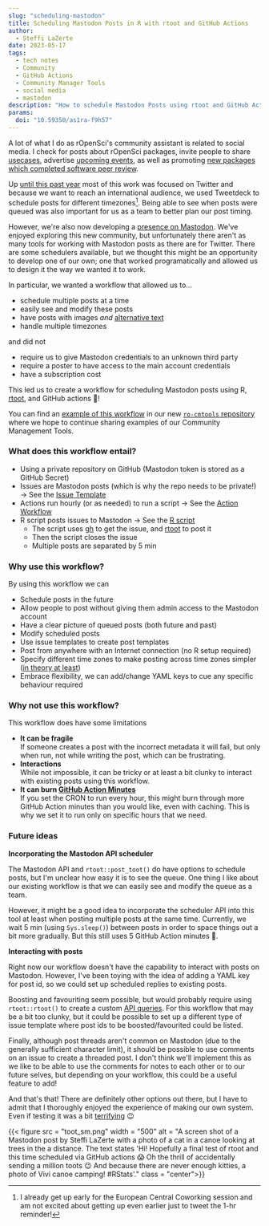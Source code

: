 ```yaml
---
slug: "scheduling-mastodon"
title: Scheduling Mastodon Posts in R with rtoot and GitHub Actions
author:
  - Steffi LaZerte
date: 2023-05-17
tags:
  - tech notes
  - Community
  - GitHub Actions
  - Community Manager Tools
  - social media
  - mastodon
description: "How to schedule Mastodon Posts using rtoot and GitHub Actions"
params:
  doi: "10.59350/as1ra-f9h57"
---
```


A lot of what I do as rOpenSci's community assistant is related to social media.
I check for posts about rOpenSci packages, invite people to share [usecases](/usecases),
advertise [upcoming events](/events), as well as promoting
[new packages which completed software peer review](/software-review).

Up [until this past year](/blog/2022/11/16/mastodon-en/) most of this work was 
focused on Twitter and because we want to reach an international audience, 
we used Tweetdeck to schedule posts for different timezones[^1].
Being able to see when posts were queued was also important for us as a team to 
better plan our post timing.


[^1]: I already get up early for the European Central Coworking session and am 
not excited about getting up even earlier just to tweet the 1-hr reminder!

However, we're also now developing a [presence on Mastodon](https://hachyderm.io/@rOpenSci).
We've enjoyed exploring this new community, but unfortunately there aren't as many tools for working with
Mastodon posts as there are for Twitter. There are some schedulers available, 
but we thought this might be an opportunity to develop one of our own; 
one that worked programatically and allowed us to design it the way we wanted it to work. 

In particular, we wanted a workflow that allowed us to...

- schedule multiple posts at a time
- easily see and modify these posts
- have posts with images *and* [alternative text](https://axesslab.com/alt-texts/)
- handle multiple timezones

and did not

- require us to give Mastodon credentials to an unknown third party
- require a poster to have access to the main account credentials
- have a subscription cost

This led us to create a workflow for scheduling Mastodon posts using R, 
[rtoot](https://schochastics.github.io/rtoot), and GitHub actions 🎉!

You can find an 
[example of this workflow](https://github.com/ropensci-org/ro-cmtoolkit/tree/main/scheduled_socials_example) 
in our new 
[`ro-cmtools` repository](https://github.com/ropensci-org/ro-cmtoolkit/)
where we hope to continue sharing examples of our Community Management Tools.

### What does this workflow entail?

- Using a private repository on GitHub (Mastodon token is stored as a GitHub Secret)
- Issues are Mastodon posts (which is why the repo needs to be private!) -> See the [Issue Template](https://github.com/ropensci-org/ro-cmtoolkit/blob/main/scheduled_socials_example/.github/ISSUE_TEMPLATE/schedule-post.md)
- Actions run hourly (or as needed) to run a script  -> See the [Action Workflow](https://github.com/ropensci-org/ro-cmtoolkit/blob/main/scheduled_socials_example/.github/workflows/schedule_posts.yaml)
- R script posts issues to Mastodon  -> See the [R script](https://github.com/ropensci-org/ro-cmtoolkit/blob/main/scheduled_socials_example/schedule_posts.R)
  - The script uses [gh](https://gh.r-lib.org/) to get the issue, 
    and [rtoot](https://schochastics.github.io/rtoot) to post it
  - Then the script closes the issue
  - Multiple posts are separated by 5 min

### Why use this workflow?

By using this workflow we can 

- Schedule posts in the future
- Allow people to post without giving them admin access to the Mastodon account
- Have a clear picture of queued posts (both future and past)
- Modify scheduled posts
- Use issue templates to create post templates
- Post from anywhere with an Internet connection (no R setup required)
- Specify different time zones to make posting across time zones simpler ([in theory at least](https://fosstodon.org/@ropensci/109458205543474658))
- Embrace flexibility, we can add/change YAML keys to cue any specific behaviour required

### Why not use this workflow?

This workflow does have some limitations

- **It can be fragile**   
  If someone creates a post with the incorrect metadata it will fail, 
  but only when run, not while writing the post, which can be frustrating. 
- **Interactions**  
  While not impossible, it can be tricky or at least a bit clunky to 
  interact with existing posts using this workflow.
- **It can burn [GitHub Action Minutes](https://docs.github.com/en/billing/managing-billing-for-github-actions/about-billing-for-github-actions)**  
  If you set the CRON to run every hour, this might burn through more GitHub
  Action minutes than you would like, even with caching. This is why we set it
  to run only on specific hours that we need.

### Future ideas

**Incorporating the Mastodon API scheduler**

The Mastodon API and `rtoot::post_toot()` do have options to schedule posts, 
but I'm unclear how easy it is to see the queue. One thing I like about our
existing workflow is that we can easily see and modify the queue as a team.

However, it might be a good idea to incorporate the scheduler API into this tool
at least when posting multiple posts at the same time. Currently, we wait 5 min 
(using `Sys.sleep()`) between posts in order to space things out a bit more 
gradually. But this still uses 5 GitHub Action minutes 🤔.

**Interacting with posts**

Right now our workflow doesn't have the capability to interact with posts on 
Mastodon. However, I've been toying with the idea of adding a YAML key for post id, 
so we could set up scheduled replies to existing posts.

Boosting and favouriting seem possible, but would probably require using 
`rtoot::rtoot()` to create a custom 
[API queries](https://docs.joinmastodon.org/methods/statuses/). For this workflow
that may be a bit too clunky, but it could be possible to set up a different type
of issue template where post ids to be boosted/favourited could be listed.

Finally, although post threads aren't common on Mastodon (due to the generally
sufficient character limit), it should be possible to use comments on an issue to 
create a threaded post. I don't think we'll implement this as we like to be able
to use the comments for notes to each other or to our future selves, but 
depending on your workflow, this could be a useful feature to add!


And that's that! There are definitely other options out there, but I have to admit that
I thoroughly enjoyed the experience of making our own system. Even if testing it was a 
bit [terrifying](https://fosstodon.org/@steffilazerte/109433645817562816) 😉

{{< figure src = "toot_sm.png" width = "500" alt = "A screen shot of a Mastodon post by Steffi LaZerte with a photo of a cat in a canoe looking at trees in the a distance. The text states 'Hi! Hopefully a final test of rtoot and this time scheduled via GitHub actions 😱 Oh the thrill of accidentally sending a million toots 😉 And because there are never enough kitties, a photo of Vivi canoe camping! #RStats'." class = "center">}}




